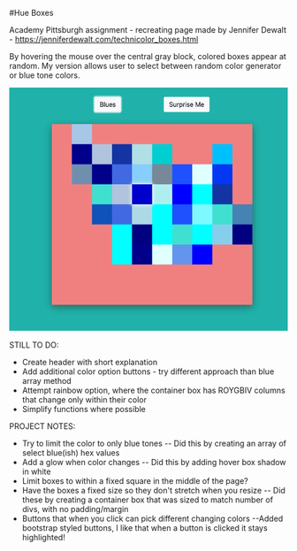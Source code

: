 #Hue Boxes

Academy Pittsburgh assignment - recreating page made by Jennifer Dewalt - https://jenniferdewalt.com/technicolor_boxes.html

By hovering the mouse over the central gray block, colored boxes appear at random.
My version allows user to select between random color generator or blue tone colors. 

![Image of Hue Boxes](https://github.com/reg710/Hue-Boxes/blob/main/HueBoxes-SampleImage.png)

STILL TO DO:
- Create header with short explanation
- Add additional color option buttons - try different approach than blue array method
- Attempt rainbow option, where the container box has ROYGBIV columns that change only within their color
- Simplify functions where possible 

PROJECT NOTES:
- Try to limit the color to only blue tones
    -- Did this by creating an array of select blue(ish) hex values 
- Add a glow when color changes
    -- Did this by adding hover box shadow in white
- Limit boxes to within a fixed square in the middle of the page?
- Have the boxes a fixed size so they don't stretch when you resize
    -- Did these by creating a container box that was sized to match number of divs, with no padding/margin
- Buttons that when you click can pick different changing colors 
    --Added bootstrap styled buttons, I like that when a button is clicked it stays highlighted!


